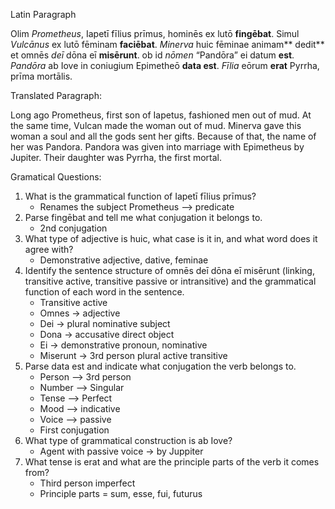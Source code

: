 Latin Paragraph

Olim *Prometheus*, Iapetī fīlius prīmus, hominēs ex lutō **fingēbat**. Simul *Vulcānus* ex lutō fēminam **faciēbat**.
*Minerva* huic fēminae animam** dedit** et omnēs *deī* dōna eī **misērunt**. ob id *nōmen* “Pandōra” ei datum **est**. 
*Pandōra* ab Iove in coniugium Epimetheō **data est**. *Fīlia* eōrum **erat** Pyrrha, prīma mortālis.

Translated Paragraph:

Long ago Prometheus, first son of Iapetus, fashioned men out of mud. At the same time, Vulcan made the woman out of mud.
Minerva gave this woman a soul and all the gods sent her gifts. Because of that, the name of her was Pandora. 
Pandora was given into marriage with Epimetheus by Jupiter. Their daughter was Pyrrha, the first mortal.

Gramatical Questions:
1. What is the grammatical function of Iapetī fīlius prīmus?
    - Renames the subject Prometheus --> predicate
2. Parse fingēbat and tell me what conjugation it belongs to.
    - 2nd conjugation
3. What type of adjective is huic, what case is it in, and what word does it agree with?
    - Demonstrative adjective, dative, feminae
4. Identify the sentence structure of omnēs deī dōna eī misērunt (linking, transitive active, transitive passive or intransitive) and the grammatical function of each word in the sentence.
    - Transitive active
    - Omnes → adjective
    - Dei → plural nominative subject 
    - Dona → accusative direct object 
    - Ei → demonstrative pronoun, nominative
    - Miserunt → 3rd person plural active transitive
5. Parse data est and indicate what conjugation the verb belongs to.
    - Person --> 3rd person
    - Number --> Singular
    - Tense --> Perfect
    - Mood --> indicative
    - Voice --> passive
    - First conjugation
6. What type of grammatical construction is ab Iove?
    - Agent with passive voice → by Juppiter 
7. What tense is erat and what are the principle parts of the verb it comes from?
    - Third person imperfect
    - Principle parts = sum, esse, fui, futurus
